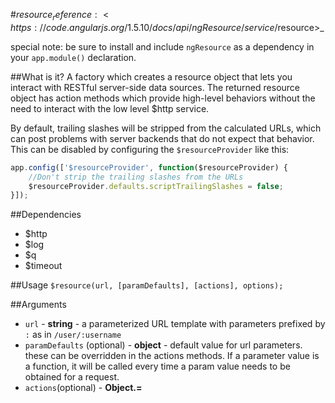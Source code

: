 #$resource
_reference: <https://code.angularjs.org/1.5.10/docs/api/ngResource/service/$resource>_

special note: be sure to install and include `ngResource` as a dependency in your `app.module()` declaration.

##What is it?
A factory which creates a resource object that lets you interact with RESTful server-side data sources. 
The returned resource object has action methods which provide high-level behaviors without the need to interact with the low level $http service.

By default, trailing slashes will be stripped from the calculated URLs, which can post problems with server backends that do not expect that behavior. This can be disabled by configuring the `$resourceProvider` like this: 

```js
app.config(['$resourceProvider', function($resourceProvider) {
	//Don't strip the trailing slashes from the URLs
	$resourceProvider.defaults.scriptTrailingSlashes = false;
}]);
```

##Dependencies
* $http
* $log
* $q
* $timeout

##Usage
`$resource(url, [paramDefaults], [actions], options);`

##Arguments
* `url` - **string** - a parameterized URL template with parameters prefixed by `:` as in `/user/:username`
* `paramDefaults` (optional) - **object** - default value for url parameters. these can be overridden in the actions methods. If a parameter value is a function, it will be called every time a param value needs to be obtained for a request. 
* `actions`(optional) - **Object.<Object>=**
